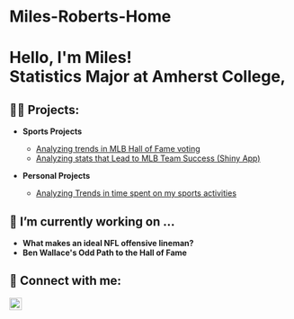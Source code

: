 
# Miles-Roberts-Home

<h1>Hello, I'm Miles! <br/> Statistics Major at Amherst College</a>, 

<h2>👨‍💻 Projects:</h2>

- <b> Sports Projects</b>
  - [Analyzing trends in MLB Hall of Fame voting](https://stat231-f24.github.io/blog01-hall-of-coders/)
  - [Analyzing stats that Lead to MLB Team Success (Shiny App)](https://rmonteleone24.shinyapps.io/baseball-winning-formula/)
    
 
- <b>Personal Projects</b>
  - [Analyzing Trends in time spent on my sports activities](https://github.com/mroberts27/Tracking-sports-activity-)


<h2> 🔭 I’m currently working on ... </h2>
<ul>
  <li><b>What makes an ideal NFL offensive lineman?</b></li>
  <li><b>Ben Wallace's Odd Path to the Hall of Fame</b></li>
</ul>



 
  

<h2> 🤳 Connect with me:</h2>

[<img align="left" alt="JoshMadakor | LinkedIn" width="22px" src="https://cdn.jsdelivr.net/npm/simple-icons@v3/icons/linkedin.svg" />][linkedin]


[linkedin]: https://www.linkedin.com/in/miles-roberts-04309b273/

<!--
**joshmadakor1/joshmadakor1** is a ✨ _special_ ✨ repository because its `README.md` (this file) appears on your GitHub profile.

Here are some ideas to get you started:



- 🌱 I’m currently learning ...
- 👯 I’m looking to collaborate on ...
- 🤔 I’m looking for help with ...
- 💬 Ask me about ...
- 📫 How to reach me: ...
- 😄 Pronouns: ...
- ⚡ Fun fact: ...
-->

